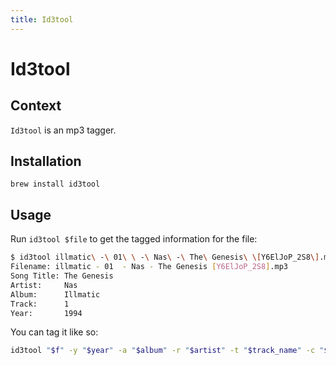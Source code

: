 ```yaml
---
title: Id3tool
---
```


# Id3tool

## Context

`Id3tool` is an mp3 tagger.

## Installation

`brew install id3tool`

## Usage

Run `id3tool $file` to get the tagged information for the file:

```sh
$ id3tool illmatic\ -\ 01\ \ -\ Nas\ -\ The\ Genesis\ \[Y6ElJoP_2S8\].mp3
Filename: illmatic - 01  - Nas - The Genesis [Y6ElJoP_2S8].mp3
Song Title:	The Genesis
Artist:		Nas
Album:		Illmatic
Track:		1
Year:		1994
```

You can tag it like so:

```sh
id3tool "$f" -y "$year" -a "$album" -r "$artist" -t "$track_name" -c "$track_number"
```

